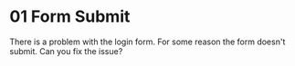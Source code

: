 # 01 Form Submit
There is a problem with the login form. For some reason the form doesn't submit. Can you fix the issue?
